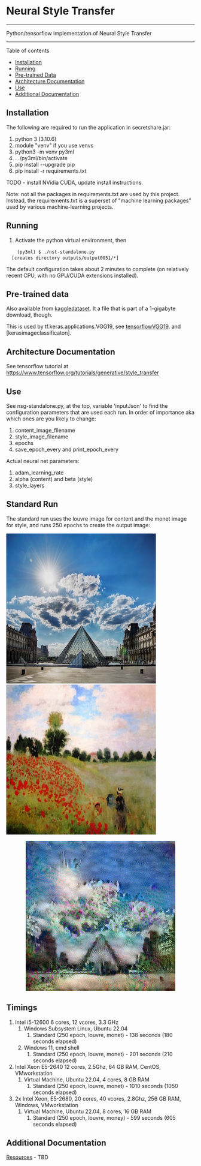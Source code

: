 # Neural Style Transfer

----

Python/tensorflow implementation of Neural Style Transfer

----

Table of contents

 * [Installation](#installation)
 * [Running](#running)
 * [Pre-trained Data](#pre-trained-data)
 * [Architecture Documentation](#architecture-documentation)
 * [Use](#use)
 * [Additional Documentation](#additional-documentation)


## Installation

The following are required to run the application in secretshare.jar:
 1. python 3 (3.10.6)
 2. module "venv" if you use venvs
 3. python3 -m venv py3ml
 4. . ./py3ml/bin/activate
 5. pip install --upgrade pip
 6. pip install -r requirements.txt

TODO - install NVidia CUDA, update install instructions.

Note: not all the packages in requirements.txt are used by this project.  Instead, the requirements.txt is a superset of "machine learning packages" used by various machine-learning projects. 

## Running

1. Activate the python virtual environment, then
```
    (py3ml) $ ./nst-standalone.py
  [creates directory outputs/output0051/*]
```

The default configuration takes about 2 minutes to complete (on relatively recent CPU, with no GPU/CUDA extensions installed).

## Pre-trained data

Also available from [kaggledataset].  It a file that is part of a 1-gigabyte download, though.

This is used by tf.keras.applications.VGG19, see [tensorflowVGG19].
and [kerasimageclassificaton].



## Architecture Documentation

See tensorflow tutorial at https://www.tensorflow.org/tutorials/generative/style_transfer


## Use

   See nsg-standalone.py, at the top, variable 'inputJson' to find the configuration
   parameters that are used each run.  In order of importance aka which ones are you likely to
   change:
   1. content_image_filename
   2. style_image_filename
   3. epochs
   4. save_epoch_every and print_epoch_every

   Actual neural net parameters:
   1. adam_learning_rate
   2. alpha (content) and beta (style)
   3. style_layers

## Standard Run

The standard run uses the louvre image for content and the monet image for
style, and runs 250 epochs to create the output image:


<img src="images/louvre_small.jpg" width=400 height=400>
<img src="images/monet.jpg" width=400 height=400>
<p align="center"><img src="images/sample_louvre_monet_250.jpg" width=400 height=400></p>




## Timings

1. Intel i5-12600 6 cores, 12 vcores, 3.3 GHz
    1. Windows Subsystem Linux, Ubuntu 22.04
        1. Standard (250 epoch, louvre, monet) - 138 seconds (180 seconds elapsed)
    2. Windows 11, cmd shell
        1. Standard (250 epoch, louvre, monet) - 201 seconds (210 seconds elapsed)
2. Intel Xeon E5-2640 12 cores, 2.5Ghz, 64 GB RAM, CentOS, VMworkstation
    1. Virtual Machine, Ubuntu 22.04, 4 cores, 8 GB RAM
        1. Standard (250 epoch, louvre, monet) - 1010 seconds (1050 seconds elapsed)
3. 2x Intel Xeon, E5-2680, 20 cores, 40 vcores, 2.8Ghz, 256 GB RAM, Windows, VMworkstation
    1. Virtual Machine, Ubuntu 22.04, 8 cores, 16 GB RAM
        1. Standard (250 epoch, louvre, money) -  599 seconds (605 seconds elapsed)



## Additional Documentation

[Resources] - TBD


[kaggledataset]:https://www.kaggle.com/datasets/kmader/full-keras-pretrained-no-top
[tensorflowVGG19]:https://www.tensorflow.org/api_docs/python/tf/keras/applications/vgg19/VGG19
[kerasimageclassification]:https://keras.io/api/applications/usage-examples-for-image-classification-models

[Resources]:extrastuff/resources.md
